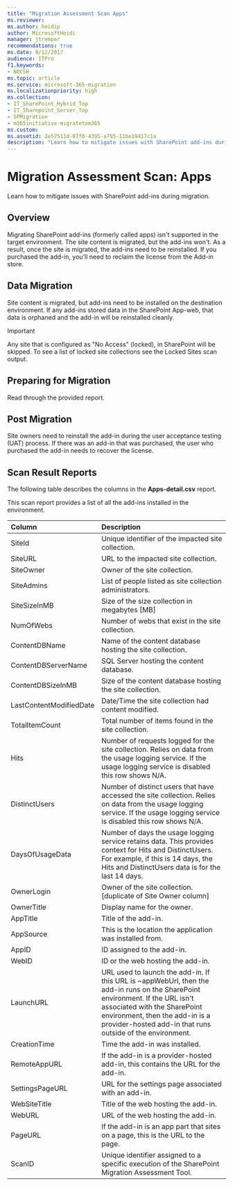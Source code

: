 ```yaml
---
title: "Migration Assessment Scan Apps"
ms.reviewer: 
ms.author: heidip
author: MicrosoftHeidi
manager: jtremper
recommendations: true
ms.date: 9/12/2017
audience: ITPro
f1.keywords:
- NOCSH
ms.topic: article
ms.service: microsoft-365-migration
ms.localizationpriority: high
ms.collection:
- IT_SharePoint_Hybrid_Top
- IT_Sharepoint_Server_Top
- SPMigration
- m365initiative-migratetom365
ms.custom: 
ms.assetid: 2e57511d-07f0-4395-a795-11be19417c1a
description: "Learn how to mitigate issues with SharePoint add-ins during migration."
---
```


# Migration Assessment Scan: Apps

Learn how to mitigate issues with SharePoint add-ins during migration.
  
## Overview

Migrating SharePoint add-ins (formerly called apps) isn't supported in the target environment. The site content is migrated, but the add-ins won't. As a result, once the site is migrated, the add-ins need to be reinstalled. If you purchased the add-in, you'll need to reclaim the license from the Add-in store.
  
## Data Migration

Site content is migrated, but add-ins need to be installed on the destination environment. If any add-ins stored data in the SharePoint App-web, that data is orphaned and the add-in will be reinstalled cleanly.
  
> [!IMPORTANT]
> Any site that is configured as "No Access" (locked), in SharePoint will be skipped. To see a list of locked site collections see the Locked Sites scan output. 
  
## Preparing for Migration

Read through the provided report.
  
## Post Migration

Site owners need to reinstall the add-in during the user acceptance testing (UAT) process. If there was an add-in that was purchased, the user who purchased the add-in needs to recover the license.
  
## Scan Result Reports

The following table describes the columns in the **Apps-detail.csv** report. 
  
This scan report provides a list of all the add-ins installed in the environment.
  
|**Column**|**Description**|
|:-----|:-----|
|SiteId  <br/> |Unique identifier of the impacted site collection.  <br/> |
|SiteURL  <br/> |URL to the impacted site collection.  <br/> |
|SiteOwner  <br/> |Owner of the site collection.  <br/> |
|SiteAdmins  <br/> |List of people listed as site collection administrators.  <br/> |
|SiteSizeInMB  <br/> |Size of the size collection in megabytes [MB]  <br/> |
|NumOfWebs  <br/> |Number of webs that exist in the site collection.  <br/> |
|ContentDBName  <br/> |Name of the content database hosting the site collection.  <br/> |
|ContentDBServerName  <br/> |SQL Server hosting the content database.  <br/> |
|ContentDBSizeInMB  <br/> |Size of the content database hosting the site collection.  <br/> |
|LastContentModifiedDate  <br/> |Date/Time the site collection had content modified.  <br/> |
|TotalItemCount  <br/> |Total number of items found in the site collection.  <br/> |
|Hits  <br/> |Number of requests logged for the site collection. Relies on data from the usage logging service. If the usage logging service is disabled this row shows N/A.  <br/> |
|DistinctUsers  <br/> |Number of distinct users that have accessed the site collection. Relies on data from the usage logging service. If the usage logging service is disabled this row shows N/A.  <br/> |
|DaysOfUsageData  <br/> |Number of days the usage logging service retains data. This provides context for Hits and DistinctUsers. For example, if this is 14 days, the Hits and DistinctUsers data is for the last 14 days.  <br/> |
|OwnerLogin  <br/> |Owner of the site collection. [duplicate of Site Owner column]  <br/> |
|OwnerTitle  <br/> |Display name for the owner.  <br/> |
|AppTitle  <br/> |Title of the add-in.  <br/> |
|AppSource  <br/> |This is the location the application was installed from.  <br/> |
|AppID  <br/> |ID assigned to the add-in.  <br/> |
|WebID  <br/> |ID or the web hosting the add-in.  <br/> |
|LaunchURL  <br/> |URL used to launch the add-in. If this URL is ~appWebUrl, then the add-in runs on the SharePoint environment. If the URL isn't associated with the SharePoint environment, then the add-in is a provider-hosted add-in that runs outside of the environment.  <br/> |
|CreationTime  <br/> |Time the add-in was installed.  <br/> |
|RemoteAppURL  <br/> |If the add-in is a provider-hosted add-in, this contains the URL for the add-in.  <br/> |
|SettingsPageURL  <br/> |URL for the settings page associated with an add-in.  <br/> |
|WebSiteTitle  <br/> |Title of the web hosting the add-in.  <br/> |
|WebURL  <br/> |URL of the web hosting the add-in.  <br/> |
|PageURL  <br/> |If the add-in is an app part that sites on a page, this is the URL to the page.  <br/> |
|ScanID  <br/> |Unique identifier assigned to a specific execution of the SharePoint Migration Assessment Tool.  <br/> |
   

